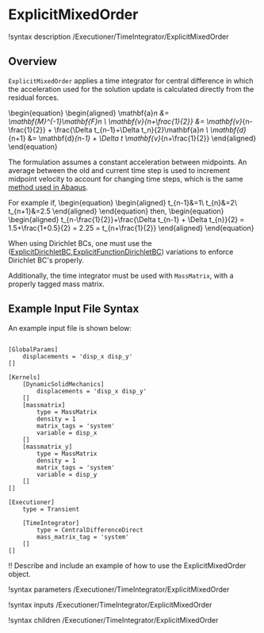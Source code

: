 # ExplicitMixedOrder

!syntax description /Executioner/TimeIntegrator/ExplicitMixedOrder

## Overview

`ExplicitMixedOrder` applies a time integrator for central difference in which the acceleration used for the solution update is calculated directly from the residual forces.

\begin{equation}
    \begin{aligned}
        \mathbf{a}_n &= \mathbf{M}^{-1}\mathbf{F}_n \\
        \mathbf{v}_{n+\frac{1}{2}} &= \mathbf{v}_{n-\frac{1}{2}} + \frac{\Delta t_{n-1}+\Delta t_n}{2}\mathbf{a}_n \\
        \mathbf{d}_{n+1} &= \mathbf{d}_{n-1} + \Delta t \mathbf{v}_{n+\frac{1}{2}}
    \end{aligned}
\end{equation}

The formulation assumes a constant acceleration between midpoints. An average between the old and current time step is used to increment midpoint velocity to account for changing time steps, which is the same [method used in Abaqus](https://classes.engineering.wustl.edu/2009/spring/mase5513/abaqus/docs/v6.6/books/gsx/default.htm?startat=ch03s02.html).

For example if,
\begin{equation}
    \begin{aligned}
         t_{n-1}&=1\\
         t_{n}&=2\\
         t_{n+1}&=2.5
    \end{aligned}
\end{equation}
then,
\begin{equation}
    \begin{aligned}
         t_{n-\frac{1}{2}}+\frac{\Delta t_{n-1} + \Delta t_{n}}{2} = 1.5+\frac{1+0.5}{2} = 2.25 = t_{n+\frac{1}{2}}
    \end{aligned}
\end{equation}

When using Dirichlet BCs, one must use the ([ExplicitDirichletBC](source/bcs/ExplicitDirichletBC.md),[ExplicitFunctionDirichletBC](source/bcs/ExplicitFunctionDirichletBC.md)) variations to enforce Dirichlet BC's properly.

Additionally, the time integrator must be used with `MassMatrix`, with a properly tagged mass matrix.

## Example Input File Syntax

An example input file is shown below:

```

[GlobalParams]
    displacements = 'disp_x disp_y'
[]

[Kernels]
    [DynamicSolidMechanics]
        displacements = 'disp_x disp_y'
    []
    [massmatrix]
        type = MassMatrix
        density = 1
        matrix_tags = 'system'
        variable = disp_x
    []
    [massmatrix_y]
        type = MassMatrix
        density = 1
        matrix_tags = 'system'
        variable = disp_y
    []
[]

[Executioner]
    type = Transient

    [TimeIntegrator]
        type = CentralDifferenceDirect
        mass_matrix_tag = 'system'
    []
[]

```

!! Describe and include an example of how to use the ExplicitMixedOrder object.

!syntax parameters /Executioner/TimeIntegrator/ExplicitMixedOrder

!syntax inputs /Executioner/TimeIntegrator/ExplicitMixedOrder

!syntax children /Executioner/TimeIntegrator/ExplicitMixedOrder
